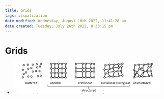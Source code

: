```yaml
---
title: Grids
tags: visualization
date modified: Wednesday, August 10th 2022, 11:41:28 am
date created: Tuesday, July 26th 2022, 8:33:15 pm
---
```


# Grids
- ![im](assets/Pasted%20image%2020220411124545.png)

